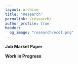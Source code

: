 ```yaml
---
layout: archive
title: "Research"
permalink: /research/
author_profile: true
header:
  og_image: "research/ecdf.png"
---
```


**Job Market Paper**

**Work in Progress**


